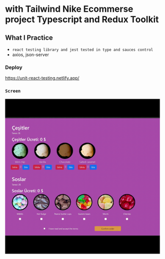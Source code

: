 # with Tailwind  Nike Ecommerse project Typescript and Redux Toolkit

## What I Practice

 - `react testing library and jest tested in type and sauces control `
 - axios, json-server 
 
 ### Deploy
 https://unit-react-testing.netlify.app/
  
 
### `Screen` </br>

![](screen.gif)  


